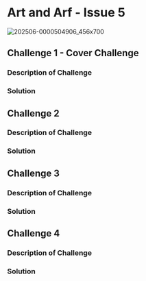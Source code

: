  # Art and Arf - Issue 5

![202506-0000504906_456x700](https://github.com/user-attachments/assets/f41d1a60-2408-4bf4-a69c-0635ffc5919b)

## Challenge 1 - Cover Challenge

### Description of Challenge

### Solution

## Challenge 2

### Description of Challenge

### Solution

## Challenge 3

### Description of Challenge

### Solution

## Challenge 4

### Description of Challenge

### Solution

